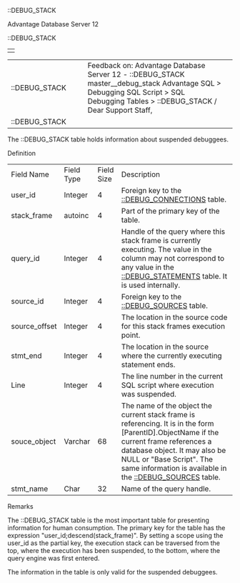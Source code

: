 ::DEBUG\_STACK




Advantage Database Server 12  

::DEBUG\_STACK

|  |
| --- |
|  |

|  |  |  |  |  |
| --- | --- | --- | --- | --- |
| ::DEBUG\_STACK |  |  | Feedback on: Advantage Database Server 12 - ::DEBUG\_STACK master\_\_debug\_stack Advantage SQL > Debugging SQL Script > SQL Debugging Tables > ::DEBUG\_STACK / Dear Support Staff, |  |
| ::DEBUG\_STACK |  |  |  |  |

The ::DEBUG\_STACK table holds information about suspended debuggees.

Definition

|  |  |  |  |
| --- | --- | --- | --- |
| Field Name | Field Type | Field Size | Description |
| user\_id | Integer | 4 | Foreign key to the [::DEBUG\_CONNECTIONS](master__debug_connections.htm) table. |
| stack\_frame | autoinc | 4 | Part of the primary key of the table. |
| query\_id | Integer | 4 | Handle of the query where this stack frame is currently executing. The value in the column may not correspond to any value in the [::DEBUG\_STATEMENTS](master__debug_statements.htm) table. It is used internally. |
| source\_id | Integer | 4 | Foreign key to the [::DEBUG\_SOURCES](master__debug_sources.htm) table. |
| source\_offset | Integer | 4 | The location in the source code for this stack frames execution point. |
| stmt\_end | Integer | 4 | The location in the source where the currently executing statement ends. |
| Line | Integer | 4 | The line number in the current SQL script where execution was suspended. |
| souce\_object | Varchar | 68 | The name of the object the current stack frame is referencing. It is in the form [ParentID].ObjectName if the current frame references a database object. It may also be NULL or "Base Script". The same information is available in the [::DEBUG\_SOURCES](master__debug_sources.htm) table. |
| stmt\_name | Char | 32 | Name of the query handle. |

Remarks

The ::DEBUG\_STACK table is the most important table for presenting information for human consumption. The primary key for the table has the expression "user\_id;descend(stack\_frame)". By setting a scope using the user\_id as the partial key, the execution stack can be traversed from the top, where the execution has been suspended, to the bottom, where the query engine was first entered.

The information in the table is only valid for the suspended debuggees.